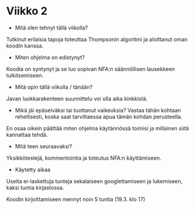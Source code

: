 # Viikko 2

* Mitä olen tehnyt tällä viikolla?

Tutkinut erilaisia tapoja toteuttaa Thompsonin algoritmi ja aloittanut oman koodin kanssa.

* Miten ohjelma on edistynyt?

Koodia on syntynyt ja se luo sopivan NFA:n säännöllisen lausekkeen tulkitsemiseen.

* Mitä opin tällä viikolla / tänään?

Javan luokkarakenteen suunnittelu voi olla aika kinkkistä.

* Mikä jäi epäselväksi tai tuottanut vaikeuksia? Vastaa tähän kohtaan rehellisesti, koska saat tarvittaessa apua tämän kohdan perusteella.

En osaa oikein päättää miten ohjelma käytännössä toimisi ja millainen siitä kannattaa tehdä.

* Mitä teen seuraavaksi?

Yksikkötestejä, kommentointia ja toteutus NFA:n käyttämiseen.

* Käytetty aikaa

Useita ei-laskettuja tunteja sekalaiseen googlettamiseen ja lukemiseen, kaksi tuntia kirjastossa.

Koodin kirjoittamiseen mennyt noin 5 tuntia (19.3. klo 17)
